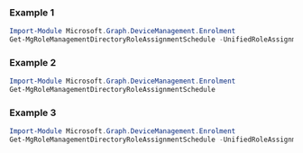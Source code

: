 ### Example 1
``` powershell
Import-Module Microsoft.Graph.DeviceManagement.Enrolment
Get-MgRoleManagementDirectoryRoleAssignmentSchedule -UnifiedRoleAssignmentScheduleId $unifiedRoleAssignmentScheduleId
```
### Example 2
``` powershell
Import-Module Microsoft.Graph.DeviceManagement.Enrolment
Get-MgRoleManagementDirectoryRoleAssignmentSchedule
```
### Example 3
``` powershell
Import-Module Microsoft.Graph.DeviceManagement.Enrolment
Get-MgRoleManagementDirectoryRoleAssignmentSchedule -UnifiedRoleAssignmentScheduleId $unifiedRoleAssignmentScheduleId
```
